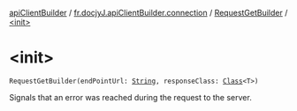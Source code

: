 [apiClientBuilder](../../index.md) / [fr.docjyJ.apiClientBuilder.connection](../index.md) / [RequestGetBuilder](index.md) / [&lt;init&gt;](./-init-.md)

# &lt;init&gt;

`RequestGetBuilder(endPointUrl: `[`String`](https://kotlinlang.org/api/latest/jvm/stdlib/kotlin/-string/index.html)`, responseClass: `[`Class`](https://docs.oracle.com/javase/6/docs/api/java/lang/Class.html)`<T>)`

Signals that an error was reached during the request to the server.

